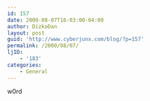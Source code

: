 ```yaml
---
id: 157
date: 2000-08-07T16:03:00-04:00
author: DizkoDan
layout: post
guid: 'http://www.cyberjunx.com/blog/?p=157'
permalink: /2000/08/07/
ljID:
    - '183'
categories:
    - General
---
```


w0rd